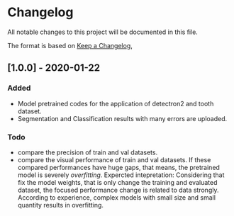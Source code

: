 # Changelog
All notable changes to this project will be documented in this file.

The format is based on [Keep a Changelog](https://keepachangelog.com/en/1.0.0/),


## [1.0.0] - 2020-01-22
### Added
- Model pretrained codes for the application of detectron2 and tooth dataset.
- Segmentation and Classification results with many errors are uploaded.

### Todo
- compare the precision of train and val datasets.
- compare the visual performance of train and val datasets.
If these compared performances have huge gaps, that means, the pretrained model is severely *overfitting*.
Expercted intepretation:
Considering that fix the model weights, that is only change the training and evaluated dataset, the focused performance change is related to data strongly. According to experience, complex models with small size and small quantity results in overfitting.



